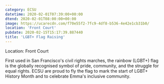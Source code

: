 ```yaml
---
category: ECSU
datetime: 2020-02-01T07:39:00+00:00
dtend: 2020-02-01T08:00:00+00:00
image: https://ucarecdn.com/f70e55f2-7fc9-4df8-b536-4e42e1cb31b0/
location: 'Front Court'
pubdate: 2020-02-15T15:17:39.887440
title: 'LGBT+ Flag Raising'
---
```

Location: Front Court

First used in San Francisco's civil rights marches, the rainbow (LGBT+) flag is the globally recognised symbol of pride, community, and the struggle for equal rights. ECSU are proud to fly the flag to mark the start of LGBT+ History Month and to celebrate Emma's inclusive community.

